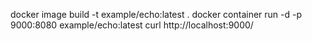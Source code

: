 docker image build -t example/echo:latest .
docker container run -d -p 9000:8080 example/echo:latest
curl http://localhost:9000/
